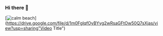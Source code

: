 ### Hi there 👋

[![calm beach](https://drive.google.com/file/d/1m0FglqfOyBYyg2wRsaGFtOw50Q7sXjas/view?usp=sharing)](https://drive.google.com/file/d/1m0FglqfOyBYyg2wRsaGFtOw50Q7sXjas/view?usp=sharing"Video Title")

<!--
**Naddiya/Naddiya** is a ✨ _special_ ✨ repository because its `README.md` (this file) appears on your GitHub profile.

Here are some ideas to get you started:

- 🔭 I’m currently working on ...
- 🌱 I’m currently learning ...
- 👯 I’m looking to collaborate on ...
- 🤔 I’m looking for help with ...
- 💬 Ask me about ...
- 📫 How to reach me: ...
- 😄 Pronouns: ...
- ⚡ Fun fact: ...
-->


